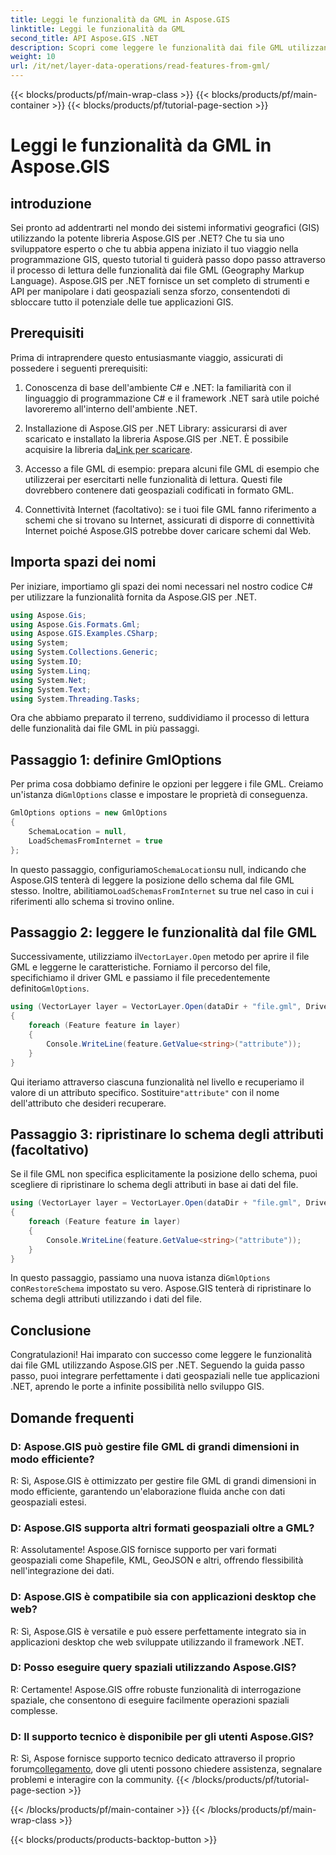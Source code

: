 ```yaml
---
title: Leggi le funzionalità da GML in Aspose.GIS
linktitle: Leggi le funzionalità da GML
second_title: API Aspose.GIS .NET
description: Scopri come leggere le funzionalità dai file GML utilizzando Aspose.GIS per .NET. Un tutorial completo per gli sviluppatori GIS.
weight: 10
url: /it/net/layer-data-operations/read-features-from-gml/
---
```


{{< blocks/products/pf/main-wrap-class >}}
{{< blocks/products/pf/main-container >}}
{{< blocks/products/pf/tutorial-page-section >}}

# Leggi le funzionalità da GML in Aspose.GIS

## introduzione

Sei pronto ad addentrarti nel mondo dei sistemi informativi geografici (GIS) utilizzando la potente libreria Aspose.GIS per .NET? Che tu sia uno sviluppatore esperto o che tu abbia appena iniziato il tuo viaggio nella programmazione GIS, questo tutorial ti guiderà passo dopo passo attraverso il processo di lettura delle funzionalità dai file GML (Geography Markup Language). Aspose.GIS per .NET fornisce un set completo di strumenti e API per manipolare i dati geospaziali senza sforzo, consentendoti di sbloccare tutto il potenziale delle tue applicazioni GIS.

## Prerequisiti

Prima di intraprendere questo entusiasmante viaggio, assicurati di possedere i seguenti prerequisiti:

1. Conoscenza di base dell'ambiente C# e .NET: la familiarità con il linguaggio di programmazione C# e il framework .NET sarà utile poiché lavoreremo all'interno dell'ambiente .NET.

2. Installazione di Aspose.GIS per .NET Library: assicurarsi di aver scaricato e installato la libreria Aspose.GIS per .NET. È possibile acquisire la libreria da[Link per scaricare](https://releases.aspose.com/gis/net/).

3. Accesso a file GML di esempio: prepara alcuni file GML di esempio che utilizzerai per esercitarti nelle funzionalità di lettura. Questi file dovrebbero contenere dati geospaziali codificati in formato GML.

4. Connettività Internet (facoltativo): se i tuoi file GML fanno riferimento a schemi che si trovano su Internet, assicurati di disporre di connettività Internet poiché Aspose.GIS potrebbe dover caricare schemi dal Web.

## Importa spazi dei nomi

Per iniziare, importiamo gli spazi dei nomi necessari nel nostro codice C# per utilizzare la funzionalità fornita da Aspose.GIS per .NET.

```csharp
using Aspose.Gis;
using Aspose.Gis.Formats.Gml;
using Aspose.GIS.Examples.CSharp;
using System;
using System.Collections.Generic;
using System.IO;
using System.Linq;
using System.Net;
using System.Text;
using System.Threading.Tasks;
```

Ora che abbiamo preparato il terreno, suddividiamo il processo di lettura delle funzionalità dai file GML in più passaggi.

## Passaggio 1: definire GmlOptions

 Per prima cosa dobbiamo definire le opzioni per leggere i file GML. Creiamo un'istanza di`GmlOptions` classe e impostare le proprietà di conseguenza.

```csharp
GmlOptions options = new GmlOptions
{
    SchemaLocation = null,
    LoadSchemasFromInternet = true
};
```

 In questo passaggio, configuriamo`SchemaLocation`su null, indicando che Aspose.GIS tenterà di leggere la posizione dello schema dal file GML stesso. Inoltre, abilitiamo`LoadSchemasFromInternet` su true nel caso in cui i riferimenti allo schema si trovino online.

## Passaggio 2: leggere le funzionalità dal file GML

 Successivamente, utilizziamo il`VectorLayer.Open` metodo per aprire il file GML e leggerne le caratteristiche. Forniamo il percorso del file, specifichiamo il driver GML e passiamo il file precedentemente definito`GmlOptions`.

```csharp
using (VectorLayer layer = VectorLayer.Open(dataDir + "file.gml", Drivers.Gml, options))
{
    foreach (Feature feature in layer)
    {
        Console.WriteLine(feature.GetValue<string>("attribute"));
    }
}
```

 Qui iteriamo attraverso ciascuna funzionalità nel livello e recuperiamo il valore di un attributo specifico. Sostituire`"attribute"` con il nome dell'attributo che desideri recuperare.

## Passaggio 3: ripristinare lo schema degli attributi (facoltativo)

Se il file GML non specifica esplicitamente la posizione dello schema, puoi scegliere di ripristinare lo schema degli attributi in base ai dati del file.

```csharp
using (VectorLayer layer = VectorLayer.Open(dataDir + "file.gml", Drivers.Gml, new GmlOptions(){RestoreSchema = true}))
{
    foreach (Feature feature in layer)
    {
        Console.WriteLine(feature.GetValue<string>("attribute"));
    }
}
```

 In questo passaggio, passiamo una nuova istanza di`GmlOptions` con`RestoreSchema` impostato su vero. Aspose.GIS tenterà di ripristinare lo schema degli attributi utilizzando i dati del file.

## Conclusione

Congratulazioni! Hai imparato con successo come leggere le funzionalità dai file GML utilizzando Aspose.GIS per .NET. Seguendo la guida passo passo, puoi integrare perfettamente i dati geospaziali nelle tue applicazioni .NET, aprendo le porte a infinite possibilità nello sviluppo GIS.

## Domande frequenti

### D: Aspose.GIS può gestire file GML di grandi dimensioni in modo efficiente?

R: Sì, Aspose.GIS è ottimizzato per gestire file GML di grandi dimensioni in modo efficiente, garantendo un'elaborazione fluida anche con dati geospaziali estesi.

### D: Aspose.GIS supporta altri formati geospaziali oltre a GML?

R: Assolutamente! Aspose.GIS fornisce supporto per vari formati geospaziali come Shapefile, KML, GeoJSON e altri, offrendo flessibilità nell'integrazione dei dati.

### D: Aspose.GIS è compatibile sia con applicazioni desktop che web?

R: Sì, Aspose.GIS è versatile e può essere perfettamente integrato sia in applicazioni desktop che web sviluppate utilizzando il framework .NET.

### D: Posso eseguire query spaziali utilizzando Aspose.GIS?

R: Certamente! Aspose.GIS offre robuste funzionalità di interrogazione spaziale, che consentono di eseguire facilmente operazioni spaziali complesse.

### D: Il supporto tecnico è disponibile per gli utenti Aspose.GIS?

 R: Sì, Aspose fornisce supporto tecnico dedicato attraverso il proprio forum[collegamento]( https://forum.aspose.com/c/gis/33), dove gli utenti possono chiedere assistenza, segnalare problemi e interagire con la community.
{{< /blocks/products/pf/tutorial-page-section >}}

{{< /blocks/products/pf/main-container >}}
{{< /blocks/products/pf/main-wrap-class >}}

{{< blocks/products/products-backtop-button >}}
